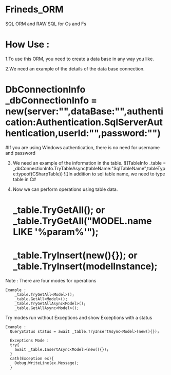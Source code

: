 # Frineds_ORM
SQL ORM and RAW SQL for Cs and Fs 

# How Use : 

1.To use this ORM, you need to create a data base in any way you like. 

2.We need an example of the details of the data base connection. 
  # DbConnectionInfo _dbConnectionInfo = new(server:"",dataBase:"",authentication:Authentication.SqlServerAuthentication,userId:"",password:"")
  #If you are using Windows authentication, there is no need for username and password 
 
3. We need an example of the information in the table. 
     ![]TableInfo _table = _dbConnectionInfo.TryTableAsync(tableName:"SqlTableName",tableType:typeof(CSharpTable))
     ![]In addition to sql table name, we need to type table in C#
     
 4. Now we can perform operations using table data. 
    # _table.TryGetAll<Model>(); or _table.TryGetAll<Model>("MODEL.name LIKE '%param%'");
    # _table.TryInsert<Model>(new(){}); or _table.TryInsert(modelInstance);
  
 Note :
    There are four modes for operations 
  
  
    Example : 
        _table.TryGetAll<Model>();
        _table.GetAll<Model>();
        _table.TryGetAllAsync<Model>();
        _table.GetAllAsync<Model>();
  
   Try modes run without Exceptions and show Exceptions with a status
  
    
    Example : 
      QueryStatus status = await _table.TryInsertAsync<Model>(new(){});
      
      Exceptions Mode :
      try{
        await _table.InsertAsync<Model>(new(){});
      }
      cath(Exception ex){
        Debug.WriteLine(ex.Message);
      }
      

